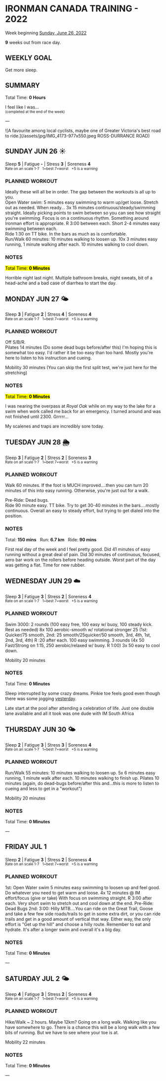 # IRONMAN CANADA TRAINING - 2022
Week beginning [Sunday, June 26, 2022](javascript:flick('sun');)

**9** weeks out from race day.

## WEEKLY GOAL
Get more sleep.

## SUMMARY
Total Time: **0 Hours**

I feel like I was...
<br /><sup>(completed at the end of the week)</sup>

&mdash;

![A favourite among local cyclists, maybe one of Greater Victoria's best road to ride.](/assets/jpg/IMG_4173-977x550.jpeg ROSS-DURRANCE ROAD)

## SUNDAY JUN 26 ☀️
Sleep **5** | Fatigue **-** | Stress **3** | Soreness **4**
<sup><br />Rate on an scale 1-7 &nbsp; 1=best 7=worst &nbsp; +5 is a warning</sup>

### PLANNED WORKOUT
Ideally these will all be in order. The gap between the workouts is all up to you.   
Open Water swim: 
5 minutes easy swimming to warm up/get loose. Stretch out as needed. 
When ready...
3x 15 minutes continuous/steady/swimming straight. Ideally picking points to swim between so you can see how straight you're swimming. Focus is on a continuous rhythm. Something around Ironman effort is appropriate. 
R 3:00 between each. 
Short 2-4 minutes easy swimming between each.    
Ride 1:30 on TT bike. In the bars as much as is comfortable.    
Run/Walk 60 minutes: 
10 minutes walking to loosen up.
10x 3 minutes easy running, 1 minute walking after each. 
10 minutes walking to cool down.

### NOTES
<mark>Total Time: **0 Minutes** </mark>

Horrible night last night.  Multiple bathroom breaks, night sweats, bit of a head-ache and a bad case of diarrhea to start the day.

<!---->
## MONDAY JUN 27 🌤
Sleep **3** | Fatigue **2** | Stress **4** | Soreness **4**
<sup><br />Rate on an scale 1-7 &nbsp; 1=best 7=worst &nbsp; +5 is a warning</sup>

### PLANNED WORKOUT
Off S/B/R.  
Pilates 14 minutes (Do some dead bugs before/after this) I'm hoping this is somewhat too easy. I'd rather it be too easy than too hard. Mostly you're here to listen to his instruction and cueing. 

Mobility 30 minutes (You can skip the first split test, we're just here for the stretching) 

### NOTES
<mark>Total Time: **0 Minutes** </mark>

I was nearing the overpass at _Royal Oak_ while on my way to the lake for a swim when work called me back for an emergency.  I turned around and was not finished until 2300.  Grrrrr...

My scalenes and traps are incredibly sore today.

<!---->
## TUESDAY JUN 28 🌦
Sleep **3** | Fatigue **2** | Stress **2** | Soreness **3**
<sup><br />Rate on an scale 1-7 &nbsp; 1=best 7=worst &nbsp; +5 is a warning</sup>

### PLANNED WORKOUT
Walk 60 minutes. If the foot is MUCH improved....then you can turn 20 minutes of this into easy running. Otherwise, you're just out for a walk. 

Pre-Ride: Dead bugs.   
Ride 90 minute easy. TT bike. 
Try to get 30-40 minutes in the bars....mostly continuous. Overall an easy to steady effort, but trying to get dialed into the position.

### NOTES
Total: **150 mins** &nbsp; Run: **6.7 km** &nbsp; Ride: **90 mins** 

First real day of the week and I feel pretty good.  Did 41 minutes of easy running without a great deal of pain.  Did 30 minutes of continuous, focused, aero bar work on the rollers before heading outside.  Worst part of the day was getting a flat.  Time for new rubber.

<!---->
## WEDNESDAY JUN 29 ☁️
Sleep **3** | Fatigue **3** | Stress **2** | Soreness **4**
<sup><br />Rate on an scale 1-7 &nbsp; 1=best 7=worst &nbsp; +5 is a warning</sup>

### PLANNED WORKOUT
Swim 3000: 
2 rounds (100 easy free, 100 easy w/ buoy, 100 steady kick. Rest as needed) 
8x 100 aerobic-smooth w/ rotational stronger 25 (1st: Quicker/75 smooth, 2nd: 25 smooth/25quicker/50 smooth, 3rd, 4th, 1st, 2nd, 3rd, 4th) R :20 after each. 
100 easy swimming. 
3 rounds (4x 50 Fast/Strong on 1:15, 250 aerobic/relaxed w/ buoy. R 1:00) 
3x 50 easy to cool down.

Mobility 20 minutes

### NOTES
Total Time: **0 Minutes**

Sleep interrupted by some crazy dreams.  Pinkie toe feels good even though there was some jogging [yesterday](javascript:flick('tue');).

Late start at the pool after attending a celebration of life.  Just one double lane available and all it took was one dude with IM South Africa

<!---->
## THURSDAY JUN 30 🌤
Sleep **2** | Fatigue **3** | Stress **3** | Soreness **4**
<sup><br />Rate on an scale 1-7 &nbsp; 1=best 7=worst &nbsp; +5 is a warning</sup>

### PLANNED WORKOUT
Run/Walk 55 minutes: 
10 minutes walking to loosen up.
5x 6 minutes easy running, 1 minute walk after each. 
10 minutes walking to finish up. 
Pilates 10 minutes (again, do dead-bugs before/after this and...this is more to listen to cueing and less to get in a "workout") 

Mobility 20 minutes

### NOTES
Total Time: **0 Minutes**

&mdash;  

<!---->
## FRIDAY JUL 1
Sleep **2** | Fatigue **3** | Stress **2** | Soreness **4**
<sup><br />Rate on an scale 1-7 &nbsp; 1=best 7=worst &nbsp; +5 is a warning</sup>

### PLANNED WORKOUT
1st: Open Water swim 
5 minutes easy swimming to loosen up and feel good. Do whatever you need to get warm and loose. 
4x 12 minutes @ IM effort/focus (give or take) With focus on swimming straight. R 3:00 after each. 
Very short swim to stretch out and cool down at the end. 
Pre-Ride: Dead Bugs
2nd: 3:00: 
Hilly MTB....You can ride on the Great Trail, Goose and take a few few side roads/trails to get in some extra dirt, or you can ride trails and get in a good amount of vertical that way. 
Either way, the only effort is "Get up the hill" and choose a hilly route. 
Remember to eat and hydrate. It's after a longer swim and overall it's a big day. 

### NOTES
Total Time: **0 Minutes**

&mdash;  

<!---->
## SATURDAY JUL 2 🌤
Sleep **4** | Fatigue **3** | Stress **2** | Soreness **4**
<sup><br />Rate on an scale 1-7 &nbsp; 1=best 7=worst &nbsp; +5 is a warning</sup>

### PLANNED WORKOUT
Hike/Walk ~ 2 hours. Maybe 12km? Going on a long walk. Walking like you have somewhere to go. 
There is a chance this will be a long walk with a few bits of running. But we have to see where your toe is at. 

Mobility 22 minutes

### NOTES
Total Time: **0 Minutes**

&mdash;  
